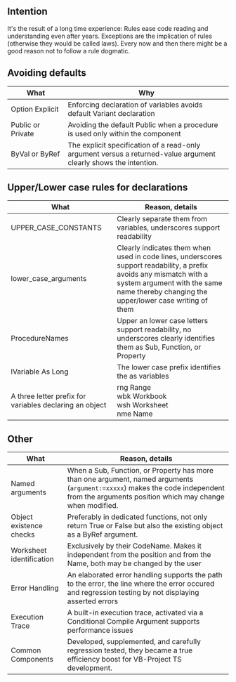 ## Intention
It's the result of a long time experience: Rules ease code reading and understanding even after years. 
Exceptions are the implication of rules (otherwise they would be called laws). Every now and then there might be a good reason not to follow a rule dogmatic.
## Avoiding defaults
| What | Why |
|------|---------|
|Option&nbsp;Explicit| Enforcing declaration of variables avoids default Variant declaration|
|Public or Private| Avoiding the default Public when a procedure is used only within the component |
|ByVal or ByRef| The explicit specification of a read-only argument versus a returned-value argument clearly shows the intention. |

## Upper/Lower case rules for declarations
| What | Reason, details |
|------|---------|
|UPPER_CASE_CONSTANTS| Clearly separate them from variables, underscores support readability|
|lower_case_arguments| Clearly indicates them when used in code lines, underscores support readability, a prefix avoids any mismatch with a system argument with the same name thereby changing the upper/lower case writing of them |
| ProcedureNames | Upper an lower case letters support readability, no underscores clearly identifies them as Sub, Function, or Property|
| lVariable As Long | The lower case prefix identifies the as variables |
| A three letter prefix for variables declaring an object| rng Range<br>wbk Workbook<br>wsh Worksheet<br>nme Name|

## Other
| What | Reason, details |
|------|---------|
Named arguments| When a Sub, Function, or Property has more than one argument, named arguments (`argument:=xxxxx`) makes the code independent from the arguments position which may change when modified.|
|Object existence checks| Preferably in dedicated functions, not only return True or False but also the existing object as a ByRef argument.<br>
| Worksheet identification | Exclusively by their CodeName. Makes it independent from the position and from the Name, both may be changed by the user|
|Error Handling| An elaborated error handling supports the path to the error, the line where the error occured and regression testing by not displaying asserted errors|
|Execution Trace| A built-in execution trace, activated via a Conditional Compile Argument supports performance issues|
|Common Components| Developed, supplemented, and carefully regression tested, they became a true efficiency boost for VB-Project TS development.|


